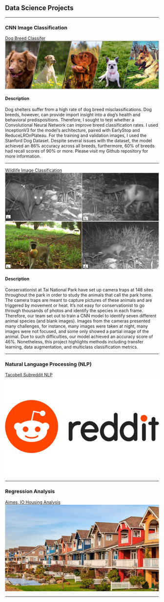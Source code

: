 ## Data Science Projects

---

### CNN Image Classification 

[Dog Breed Classifer](https://github.com/lgonzal6/dog_breed_classifier)
<img src="images/dog_collage2.png?raw=true"/>

#### Description
Dog shelters suffer from a high rate of dog breed misclassifications. Dog breeds, however, can provide import insight into a dog’s health and behavioral predispositions. Therefore, I sought to test whether a Convolutional Neural Network can improve breed classification rates. I used InceptionV3 for the model’s architecture, paired with EarlyStop and ReduceLROnPlateau. For the training and validation images, I used the Stanford Dog Dataset. Despite several issues with the dataset, the model achieved an 86% accuracy across all breeds, furthermore, 60% of breeds had recall scores of 90% or more. Please visit my Github repository for more information.


---
[Wildlife Image Classification](https://github.com/lgonzal6/Wildlife_Image_Classification)
<img src="images/wild_life2.jpeg?raw=true"/>

#### Description
Conservationist at Tai National Park have set up camera traps at 148 sites throughout the park in order to study the animals that call the park home. The camera traps are meant to capture pictures of these animals and are triggered by movement or heat. It’s not easy for conservationist to go through thousands of photos and identify the species in each frame. Therefore, our team set out to train a CNN model to identify seven different animal species (and blank images). Images from the cameras presented many challenges, for instance, many images were taken at night, many images were not focused, and some only showed a partial image of the animal. Due to such difficulties, our model achieved an accuracy score of 46%. Nonetheless, this project highlights methods including transfer learning, data augmentation, and multiclass classification metrics.


---
### Natural Language Processing (NLP)

[Tacobell Subreddit NLP](https://github.com/lgonzal6/tacobell_reddit_nlp)
<img src="images/reddit.jpeg?raw=true"/>

---

### Regression Analysis 

[Aimes, IO Housing Analysis](https://github.com/lgonzal6/aimes_iowa_housing)
<img src="images/housing.jpeg?raw=true"/>

---
